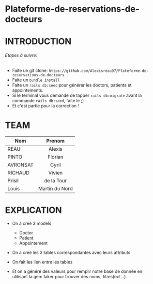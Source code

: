 # Plateforme-de-reservations-de-docteurs

# INTRODUCTION

###### Étapes à suivre:

* Faite un git clone: `https://github.com/Alexisreau97/Plateforme-de-reservations-de-docteurs`
* Faite un `bundle install`
* Faite un `rails db:seed` pour générer les doctors, patients et appointements.
* Si le terminal vous demande de tapper `rails db:migrate` avant la commande `rails db:seed`, faite le ;)
* Et c'est partie pour la correction !

# TEAM

| Nom      | Prenom        |
| -------- |:-------------:|
| REAU     | Alexis        |
| PINTO    | Florian       |
| AVRONSAT | Cyril         |
| RICHAUD  | Vivien        |
| Prisil   |de la Tour     |
| Louis    | Martin du Nord|

# EXPLICATION

- On à créé 3 models
  - Doctor
  - Patient
  - Appointement

- On a créé les 3 tables correspondantes avec leurs attributs

- On fait les lien entre les tables

- Et on a généré des valeurs pour remplir notre base de donnée en utilisant la gem faker pour trouver des noms, titres(ect...).
